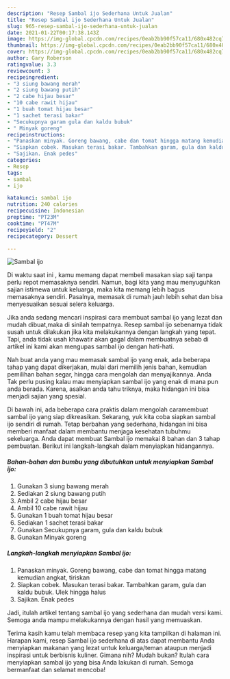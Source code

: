 ```yaml
---
description: "Resep Sambal ijo Sederhana Untuk Jualan"
title: "Resep Sambal ijo Sederhana Untuk Jualan"
slug: 965-resep-sambal-ijo-sederhana-untuk-jualan
date: 2021-01-22T00:17:38.143Z
image: https://img-global.cpcdn.com/recipes/0eab2bb90f57ca11/680x482cq70/sambal-ijo-foto-resep-utama.jpg
thumbnail: https://img-global.cpcdn.com/recipes/0eab2bb90f57ca11/680x482cq70/sambal-ijo-foto-resep-utama.jpg
cover: https://img-global.cpcdn.com/recipes/0eab2bb90f57ca11/680x482cq70/sambal-ijo-foto-resep-utama.jpg
author: Gary Roberson
ratingvalue: 3.3
reviewcount: 3
recipeingredient:
- "3 siung bawang merah"
- "2 siung bawang putih"
- "2 cabe hijau besar"
- "10 cabe rawit hijau"
- "1 buah tomat hijau besar"
- "1 sachet terasi bakar"
- "Secukupnya garam gula dan kaldu bubuk"
- " Minyak goreng"
recipeinstructions:
- "Panaskan minyak. Goreng bawang, cabe dan tomat hingga matang kemudian angkat, tiriskan"
- "Siapkan cobek. Masukan terasi bakar. Tambahkan garam, gula dan kaldu bubuk. Ulek hingga halus"
- "Sajikan. Enak pedes"
categories:
- Resep
tags:
- sambal
- ijo

katakunci: sambal ijo 
nutrition: 240 calories
recipecuisine: Indonesian
preptime: "PT23M"
cooktime: "PT47M"
recipeyield: "2"
recipecategory: Dessert

---
```



![Sambal ijo](https://img-global.cpcdn.com/recipes/0eab2bb90f57ca11/680x482cq70/sambal-ijo-foto-resep-utama.jpg)

Di waktu  saat ini , kamu memang dapat membeli masakan siap saji tanpa perlu repot memasaknya sendiri. Namun, bagi kita yang mau menyuguhkan sajian istimewa untuk keluarga, maka kita memang lebih bagus memasaknya sendiri. Pasalnya, memasak di rumah jauh lebih sehat dan bisa menyesuaikan sesuai selera keluarga.

Jika anda sedang mencari inspirasi cara membuat sambal ijo yang lezat dan mudah dibuat,maka di sinilah tempatnya. Resep sambal ijo  sebenarnya tidak susah untuk dilakukan jika kita melakukannya dengan langkah yang tepat. Tapi, anda tidak usah khawatir akan gagal dalam membuatnya 
sebab di artikel ini kami akan mengupas sambal ijo dengan hati-hati.  



Nah buat anda yang mau memasak sambal ijo yang enak, ada beberapa tahap yang dapat dikerjakan, mulai dari memilih jenis bahan, kemudian pemilihan bahan segar, hingga cara mengolah dan menyajikannya. Anda Tak perlu pusing kalau mau menyiapkan sambal ijo yang enak di mana pun anda berada. Karena, asalkan anda  tahu triknya, maka hidangan ini bisa menjadi sajian yang spesial.

Di bawah ini, ada beberapa cara praktis  dalam mengolah caramembuat sambal ijo yang siap dikreasikan. Sekarang, yuk kita coba siapkan sambal ijo sendiri di rumah. Tetap berbahan yang sederhana, hidangan ini bisa memberi manfaat dalam membantu menjaga kesehatan tubuhmu sekeluarga. Anda dapat membuat Sambal ijo memakai 8 bahan dan 3 tahap pembuatan. Berikut ini langkah-langkah dalam menyiapkan hidangannya.

<!--inarticleads1-->

##### Bahan-bahan dan bumbu yang dibutuhkan untuk menyiapkan Sambal ijo:

1. Gunakan 3 siung bawang merah
1. Sediakan 2 siung bawang putih
1. Ambil 2 cabe hijau besar
1. Ambil 10 cabe rawit hijau
1. Gunakan 1 buah tomat hijau besar
1. Sediakan 1 sachet terasi bakar
1. Gunakan Secukupnya garam, gula dan kaldu bubuk
1. Gunakan  Minyak goreng




<!--inarticleads2-->

##### Langkah-langkah menyiapkan Sambal ijo:

1. Panaskan minyak. Goreng bawang, cabe dan tomat hingga matang kemudian angkat, tiriskan
1. Siapkan cobek. Masukan terasi bakar. Tambahkan garam, gula dan kaldu bubuk. Ulek hingga halus
1. Sajikan. Enak pedes




Jadi, itulah artikel tentang  sambal ijo  yang sederhana dan mudah versi kami. Semoga anda mampu melakukannya dengan hasil yang memuaskan. 

Terima kasih kamu telah membaca resep yang kita tampilkan di halaman ini. Harapan kami, resep  Sambal ijo sederhana di atas dapat membantu Anda menyiapkan makanan yang lezat untuk keluarga/teman ataupun menjadi inspirasi untuk berbisnis kuliner. Gimana nih? Mudah bukan? Itulah cara menyiapkan sambal ijo yang bisa Anda lakukan di rumah. Semoga bermanfaat dan selamat mencoba!

